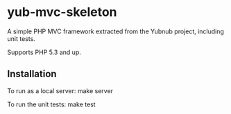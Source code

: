 yub-mvc-skeleton
================

A simple PHP MVC framework extracted from the Yubnub project, including unit tests.

Supports PHP 5.3 and up.

Installation
------------

To run as a local server: make server

To run the unit tests: make test